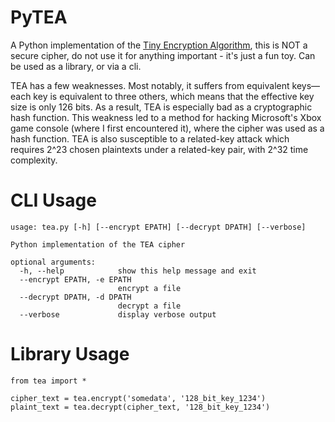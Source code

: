 PyTEA
=====

A Python implementation of the [Tiny Encryption Algorithm](https://en.wikipedia.org/wiki/Tiny_Encryption_Algorithm), this is NOT a secure cipher, do not use it for anything important - it's just a fun toy.  Can be used as a library, or via a cli.

TEA has a few weaknesses. Most notably, it suffers from equivalent keys—each key is equivalent to three others, which means that the effective key size is only 126 bits. As a result, TEA is especially bad as a cryptographic hash function. This weakness led to a method for hacking Microsoft's Xbox game console (where I first encountered it), where the cipher was used as a hash function. TEA is also susceptible to a related-key attack which requires 2^23 chosen plaintexts under a related-key pair, with 2^32 time complexity.

CLI Usage
==========
```
usage: tea.py [-h] [--encrypt EPATH] [--decrypt DPATH] [--verbose]

Python implementation of the TEA cipher

optional arguments:
  -h, --help            show this help message and exit
  --encrypt EPATH, -e EPATH
                        encrypt a file
  --decrypt DPATH, -d DPATH
                        decrypt a file
  --verbose             display verbose output
```

Library Usage
==============
```
from tea import *

cipher_text = tea.encrypt('somedata', '128_bit_key_1234')
plaint_text = tea.decrypt(cipher_text, '128_bit_key_1234')
```


